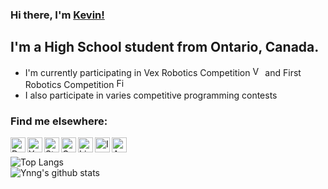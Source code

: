 ### Hi there, I'm [Kevin!](https://www.ynng.ca)

## I'm a High School student from Ontario, Canada.
- I'm currently participating in Vex Robotics Competition <img alt="Vex Robotics" height = "16px" src = "https://raw.githubusercontent.com/Ynng/Ynng/master/vex.png"> and First Robotics Competition <img alt="First Robotics" height = "16px" src = "https://raw.githubusercontent.com/Ynng/Ynng/master/first.jpg">
- I also participate in varies competitive programming contests

### Find me elsewhere:

[<img align="left" alt="DMOJ Link" height = "24px" src = "https://raw.githubusercontent.com/Ynng/Ynng/master/dmoj.png">](https://dmoj.ca/user/Ynng11626)
[<img align="left" alt="Youtube Link" height = "24px" src = "https://raw.githubusercontent.com/Ynng/Ynng/master/youtube.png">](https://www.youtube.com/channel/UC5qAOjtSdCkPEy1BUM78ruw?view_as=subscriber)
[<img align="left" alt="Steam Link" height = "24px" src = "https://raw.githubusercontent.com/Ynng/Ynng/master/steam.png">](https://steamcommunity.com/id/Ynnnng/)
[<img align="left" alt="Gmail" height = "24px" src = "https://raw.githubusercontent.com/Ynng/Ynng/master/gmail.png">](mailto:kh.kevinhuang.03@gmail.com)
[<img align="left" alt="LinkedIn Link" height = "24px" src = "https://raw.githubusercontent.com/Ynng/Ynng/master/linkedin.png">](https://www.linkedin.com/in/kevin-huang-b67b9817a/)
[<img align="left" alt="Instagram Link" height = "24px" src = "https://raw.githubusercontent.com/Ynng/Ynng/master/instagram.png">](https://www.instagram.com/_ynng_/)
[<img align="left" alt="Anilist Link" height = "24px" src = "https://raw.githubusercontent.com/Ynng/Ynng/master/anilist.png">](https://anilist.co/user/Ynng/)
<br/>

![Top Langs](https://github-readme-stats.vercel.app/api/top-langs/?username=Ynng&layout=compact)
<br/>
![Ynng's github stats](https://github-readme-stats.vercel.app/api?username=Ynng&count_private=true)
